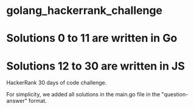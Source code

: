 # golang_hackerrank_challenge
# Solutions 0 to 11 are written in Go
# Solutions 12 to 30 are written in JS
HackerRank 30 days of code challenge.

For simplicity, we added all solutions in the main.go file in the "question-answer" format.







